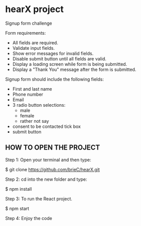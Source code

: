 # hearX project
Signup form challenge

Form requirements: 
- All fields are required.
- Validate input fields.
- Show error messages for invalid fields.
- Disable submit button until all fields are valid.
- Display a loading screen while form is being submitted.
- Display a "Thank You" message after the form is submitted.

Signup form should include the following fields:
- First and last name
- Phone number
- Email
- 3 radio button selections:
    - male
    - female
    - rather not say
- consent to be contacted tick box
- submit button

## HOW TO OPEN THE PROJECT
Step 1:
Open your terminal and then type:

$ git clone https://github.com/brieC/hearX.git 

Step 2:
cd into the new folder and type:

$ npm install

Step 3:
To run the React project.

$ npm start 

Step 4:
Enjoy the code 


